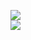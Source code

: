 [![](https://img.shields.io/badge/Made%20With-Github%20Spray-lightgrey.svg?style=for-the-badge&logo=github)](https://github.com/Annihil/github-spray#28487)  
[![](https://i.imgur.com/2DrTn0Z.gif)](https://github.com/Annihil/github-spray)